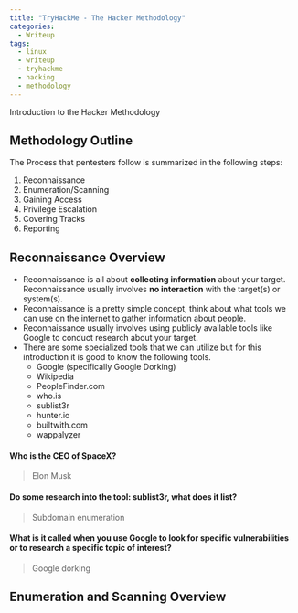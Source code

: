 ```yaml
---
title: "TryHackMe - The Hacker Methodology"
categories:
  - Writeup
tags:
  - linux
  - writeup
  - tryhackme
  - hacking
  - methodology
---
```

Introduction to the Hacker Methodology

## Methodology Outline 
The Process that pentesters follow is summarized in the following steps:
1. Reconnaissance
1. Enumeration/Scanning
1. Gaining Access
1. Privilege Escalation
1. Covering Tracks
1. Reporting

## Reconnaissance Overview
- Reconnaissance is all about **collecting information** about your target. Reconnaissance usually involves **no interaction** with the target(s) or system(s). 
- Reconnaissance is a pretty simple concept, think about what tools we can use on the internet to gather information about people.
- Reconnaissance usually involves using publicly available tools like Google to conduct research about your target.
- There are some specialized tools that we can utilize but for this introduction it is good to know the following tools. 
    - Google (specifically Google Dorking)
    - Wikipedia
    - PeopleFinder.com
    - who.is
    - sublist3r
    - hunter.io
    - builtwith.com
    - wappalyzer

#### Who is the CEO of SpaceX?
> Elon Musk

#### Do some research into the tool: sublist3r, what does it list?
> Subdomain enumeration

#### What is it called when you use Google to look for specific vulnerabilities or to research a specific topic of interest?
> Google dorking

## Enumeration and Scanning Overview
